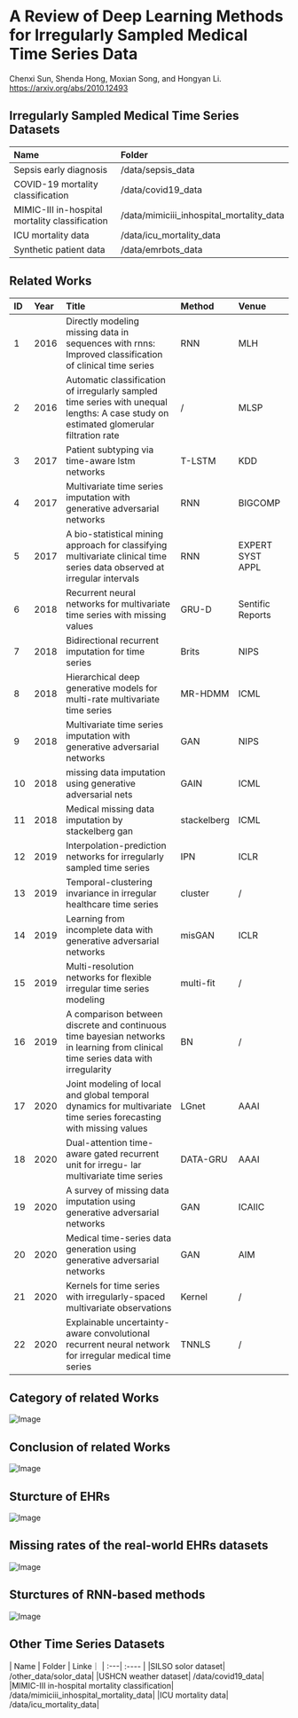 # A Review of Deep Learning Methods for Irregularly Sampled Medical Time Series Data

Chenxi Sun, Shenda Hong, Moxian Song, and Hongyan Li. 
https://arxiv.org/abs/2010.12493

## Irregularly Sampled Medical Time Series Datasets
| Name  | Folder  | 
| :---| :---- | 
|Sepsis early diagnosis| /data/sepsis_data|
|COVID-19 mortality classification| /data/covid19_data|
|MIMIC-III in-hospital mortality classification| /data/mimiciii_inhospital_mortality_data|
|ICU mortality data| /data/icu_mortality_data|
|Synthetic patient data| /data/emrbots_data|
## Related Works

| ID  | Year  | Title                                                                                                                    | Method   | Venue            |
| :---| :---- | :-----------------------------------------------------------------------------------------------------------------       | :--------- | :--------------- |
| 1   | 2016  | Directly modeling missing data in sequences with rnns: Improved classification of clinical time series                   | RNN        | MLH              |
| 2   | 2016  | Automatic classification of irregularly sampled time series with unequal lengths: A case study on estimated glomerular filtration rate| /        | MLSP             |
| 3   | 2017  | Patient subtyping via time-aware lstm networks                                                                           | T-LSTM     | KDD              |
| 4   | 2017  | Multivariate time series imputation with generative adversarial networks                                                 | RNN        | BIGCOMP          |
| 5   | 2017  | A bio-statistical mining approach for classifying multivariate clinical time series data observed at irregular intervals | RNN        | EXPERT SYST APPL          |
| 6   | 2018  | Recurrent neural networks for multivariate time series with missing values                                               | GRU-D      | Sentific Reports |
| 7   | 2018  | Bidirectional recurrent imputation for time series                                                                       | Brits      | NIPS             |
| 8   | 2018  | Hierarchical deep generative models for multi-rate multivariate time series                                              | MR-HDMM    | ICML             |
| 9   | 2018  | Multivariate time series imputation with generative adversarial networks                                                 | GAN        | NIPS             |
| 10  | 2018  | missing data imputation using generative adversarial nets                                                                | GAIN       | ICML             |
| 11  | 2018  | Medical missing data imputation by stackelberg gan                                                                       | stackelberg| ICML             |
| 12  | 2019  | Interpolation-prediction networks for irregularly sampled time series                                                    | IPN        | ICLR             |
| 13  | 2019  | Temporal-clustering invariance in irregular healthcare time series                                                       | cluster    | /                |
| 14  | 2019  | Learning from incomplete data with generative adversarial networks                                                       | misGAN     | ICLR             |
| 15  | 2019  | Multi-resolution networks for flexible irregular time series modeling                                                    | multi-fit  | /                |
| 16  | 2019  |A comparison between discrete and continuous time bayesian networks in learning from clinical time series data with irregularity| BN         | /              |
| 17  | 2020  | Joint modeling of local and global temporal dynamics for multivariate time series forecasting with missing values        | LGnet      | AAAI             |
| 18  | 2020  | Dual-attention time-aware gated recurrent unit for irregu- lar multivariate time series                                  | DATA-GRU   | AAAI             |
| 19  | 2020  | A survey of missing data imputation using generative adversarial networks                                                | GAN        | ICAIIC           |
| 20  | 2020  | Medical time-series data generation using generative adversarial networks                                                | GAN        | AIM              |
| 21  | 2020  | Kernels for time series with irregularly-spaced multivariate observations                                                | Kernel     | /               |
| 22  | 2020  | Explainable uncertainty-aware convolutional recurrent neural network for irregular medical time series                   | TNNLS      | /               |

## Category of related Works   
  
![Image](https://github.com/scxhhh/ISMTS-Review/blob/main/figures/category.png)  
  
    
    
## Conclusion of related Works    
     
![Image](https://github.com/scxhhh/ISMTS-Review/blob/main/figures/related_works.png)  
  
    
## Sturcture of EHRs
  
![Image](https://github.com/scxhhh/ISMTS-Review/blob/main/figures/EHR.png)  
  
     
## Missing rates of the real-world EHRs datasets  
  
![Image](https://github.com/scxhhh/ISMTS-Review/blob/main/figures/missing_rate.png)  
  
    

## Sturctures of RNN-based methods  
  
![Image](https://github.com/scxhhh/ISMTS-Review/blob/main/figures/method_structures.png) 




## Other Time Series Datasets
| Name  | Folder  | Linke｜
| :---| :---- | 
|SILSO solor dataset| /other_data/solor_data|
|USHCN weather dataset| /data/covid19_data|
|MIMIC-III in-hospital mortality classification| /data/mimiciii_inhospital_mortality_data|
|ICU mortality data| /data/icu_mortality_data|
